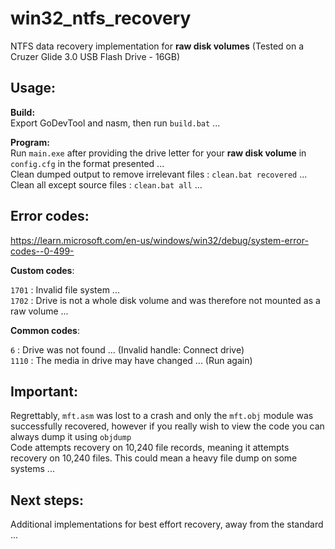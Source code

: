 # win32_ntfs_recovery
NTFS data recovery implementation for __raw disk volumes__ (Tested on a Cruzer Glide 3.0 USB Flash Drive - 16GB)

## Usage:
__Build:__ <br>
Export GoDevTool and nasm, then run `build.bat` ... <br>

__Program:__ <br>
Run `main.exe` after providing the drive letter for your __raw disk volume__ in `config.cfg` in the format presented ... <br>
Clean dumped output to remove irrelevant files : `clean.bat recovered` ... <br>
Clean all except source files : `clean.bat all` ... <br>

## Error codes:
https://learn.microsoft.com/en-us/windows/win32/debug/system-error-codes--0-499- <br>

__Custom codes__: <br>

`1701` : Invalid file system ... <br>
`1702` : Drive is not a whole disk volume and was therefore not mounted as a raw volume ... <br>

__Common codes__: <br>

`6` : Drive was not found ... (Invalid handle: Connect drive) <br>
`1110` : The media in drive may have changed ... (Run again)

## Important:
Regrettably, `mft.asm` was lost to a crash and only the `mft.obj` module was successfully recovered, however if you really wish to view the code you can always dump it using `objdump` <br>
Code attempts recovery on 10,240 file records, meaning it attempts recovery on 10,240 files. This could mean a heavy file dump on some systems ...<br>

## Next steps:
Additional implementations for best effort recovery, away from the standard ...

